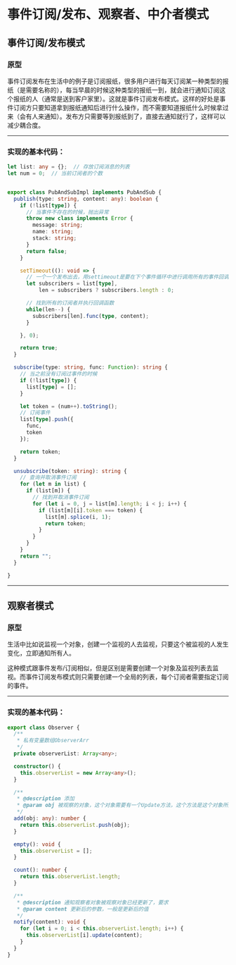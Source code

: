 # 事件订阅/发布、观察者、中介者模式

## 事件订阅/发布模式

### 原型

事件订阅发布在生活中的例子是订阅报纸，很多用户进行每天订阅某一种类型的报纸（是需要名称的），每当早晨的时候这种类型的报纸一到，就会进行通知订阅这个报纸的人（通常是送到客户家里）。这就是事件订阅发布模式。这样的好处是事件订阅方只要知道拿到报纸通知后进行什么操作，而不需要知道报纸什么时候拿过来（会有人来通知）。发布方只需要等到报纸到了，直接去通知就行了，这样可以减少耦合度。

****

### 实现的基本代码：

```typescript
let list: any = {};  // 存放订阅消息的列表
let num = 0;  // 当前订阅者的个数


export class PubAndSubImpl implements PubAndSub {
  publish(type: string, content: any): boolean {
    if (!list[type]) {
      // 当事件不存在的时候，抛出异常
      throw new class implements Error {
        message: string;
        name: string;
        stack: string;
      }
      return false;
    }

    setTimeout((): void => {
      // 一个一个发布出去，用settimeout是要在下个事件循环中进行调用所有的事件回调函数
      let subscribers = list[type],
          len = subscribers ? subscribers.length : 0;

      // 找到所有的订阅者并执行回调函数
      while(len--) {
        subscribers[len].func(type, content);
      }

    }, 0);

    return true;
  }

  subscribe(type: string, func: Function): string {
    // 当之前没有订阅过事件的时候
    if (!list[type]) {
      list[type] = [];
    }

    let token = (num++).toString();
    // 订阅事件
    list[type].push({
      func,
      token
    });

    return token;
  }

  unsubscribe(token: string): string {
    // 查询并取消事件订阅
    for (let m in list) {
      if (list[m]) {
        // 找到并取消事件订阅
        for (let i = 0, j = list[m].length; i < j; i++) {
          if (list[m][i].token === token) {
            list[m].splice(i, 1);
            return token;
          }
        }
      }
    }
    return "";
  }

}
```

****

## 观察者模式

### 原型

生活中比如说监视一个对象，创建一个监视的人去监视，只要这个被监视的人发生变化，立即通知所有人。

这种模式跟事件发布/订阅相似，但是区别是需要创建一个对象及监视列表去监视。而事件订阅发布模式则只需要创建一个全局的列表，每个订阅者需要指定订阅的事件。

****

### 实现的基本代码：

```typescript
export class Observer {
  /**
   * 私有变量数组ObserverArr
   */
  private observerList: Array<any>;

  constructor() {
    this.observerList = new Array<any>();
  }

  /**
   * @description 添加
   * @param obj 被观察的对象，这个对象需要有一个Update方法，这个方法是这个对象所具有的
   */
  add(obj: any): number {
    return this.observerList.push(obj);
  }

  empty(): void {
    this.observerList = [];
  }

  count(): number {
    return this.observerList.length;
  }

  /**
   * @description 通知观察者对象被观察对象已经更新了，要求
   * @param content 更新后的参数，一般是更新后的值
   */
  notify(content): void {
    for (let i = 0; i < this.observerList.length; i++) {
      this.observerList[i].update(content);
    }
  }
}
```

